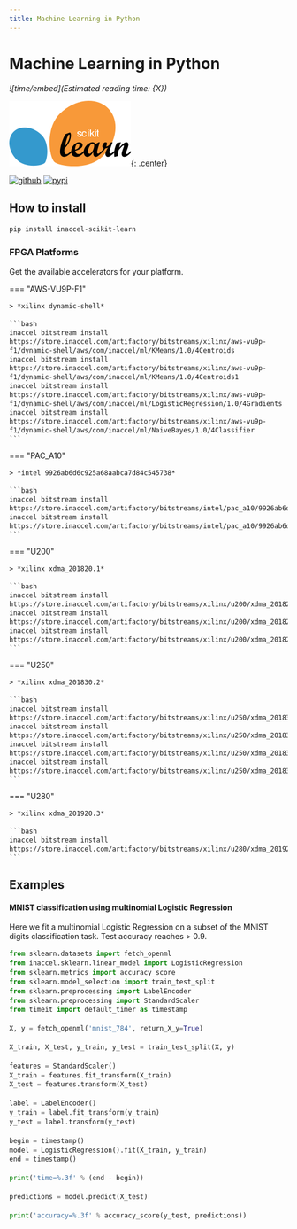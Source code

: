 ```yaml
---
title: Machine Learning in Python
---
```


# Machine Learning in Python

*![time/embed](Estimated reading time: {X})*

[![scikit-learn](img/scikit-learn.png){: .center}](https://scikit-learn.org)

[![github](https://img.shields.io/static/v1?logo=GitHub&color=181717&label=GitHub&message=Code&style=for-the-badge)](https://github.com/inaccel/scikit-learn)
[![pypi](https://img.shields.io/static/v1?logo=PyPI&color=3775a9&label=PyPI&message=Package&style=for-the-badge)](https://pypi.org/project/inaccel-scikit-learn)

## How to install

```bash
pip install inaccel-scikit-learn
```

### FPGA Platforms

Get the available accelerators for your platform.

=== "AWS-VU9P-F1"

	> *xilinx dynamic-shell*

	```bash
	inaccel bitstream install https://store.inaccel.com/artifactory/bitstreams/xilinx/aws-vu9p-f1/dynamic-shell/aws/com/inaccel/ml/KMeans/1.0/4Centroids
	inaccel bitstream install https://store.inaccel.com/artifactory/bitstreams/xilinx/aws-vu9p-f1/dynamic-shell/aws/com/inaccel/ml/KMeans/1.0/4Centroids1
	inaccel bitstream install https://store.inaccel.com/artifactory/bitstreams/xilinx/aws-vu9p-f1/dynamic-shell/aws/com/inaccel/ml/LogisticRegression/1.0/4Gradients
	inaccel bitstream install https://store.inaccel.com/artifactory/bitstreams/xilinx/aws-vu9p-f1/dynamic-shell/aws/com/inaccel/ml/NaiveBayes/1.0/4Classifier
	```

=== "PAC_A10"

	> *intel 9926ab6d6c925a68aabca7d84c545738*

	```bash
	inaccel bitstream install https://store.inaccel.com/artifactory/bitstreams/intel/pac_a10/9926ab6d6c925a68aabca7d84c545738/com/inaccel/ml/KMeans/1.0/1Centroids
	inaccel bitstream install https://store.inaccel.com/artifactory/bitstreams/intel/pac_a10/9926ab6d6c925a68aabca7d84c545738/com/inaccel/ml/LogisticRegression/1.0/1Gradients
	```

=== "U200"

	> *xilinx xdma_201820.1*

	```bash
	inaccel bitstream install https://store.inaccel.com/artifactory/bitstreams/xilinx/u200/xdma_201820.1/com/inaccel/ml/KMeans/1.0/4Centroids
	inaccel bitstream install https://store.inaccel.com/artifactory/bitstreams/xilinx/u200/xdma_201820.1/com/inaccel/ml/KMeans/1.0/4Centroids1
	inaccel bitstream install https://store.inaccel.com/artifactory/bitstreams/xilinx/u200/xdma_201820.1/com/inaccel/ml/LogisticRegression/1.0/4Gradients
	```

=== "U250"

	> *xilinx xdma_201830.2*

	```bash
	inaccel bitstream install https://store.inaccel.com/artifactory/bitstreams/xilinx/u250/xdma_201830.2/com/inaccel/ml/KMeans/1.0/4Centroids
	inaccel bitstream install https://store.inaccel.com/artifactory/bitstreams/xilinx/u250/xdma_201830.2/com/inaccel/ml/KMeans/1.0/4Centroids1
	inaccel bitstream install https://store.inaccel.com/artifactory/bitstreams/xilinx/u250/xdma_201830.2/com/inaccel/ml/LogisticRegression/1.0/4Gradients
	inaccel bitstream install https://store.inaccel.com/artifactory/bitstreams/xilinx/u250/xdma_201830.2/com/inaccel/ml/NaiveBayes/1.0/4Classifier
	```

=== "U280"

	> *xilinx xdma_201920.3*

	```bash
	inaccel bitstream install https://store.inaccel.com/artifactory/bitstreams/xilinx/u280/xdma_201920.3/com/inaccel/ml/NaiveBayes/1.0/4Classifier
	```

## Examples

#### MNIST classification using multinomial Logistic Regression

Here we fit a multinomial Logistic Regression on a subset of the MNIST digits
classification task. Test accuracy reaches > 0.9.

```python
from sklearn.datasets import fetch_openml
from inaccel.sklearn.linear_model import LogisticRegression
from sklearn.metrics import accuracy_score
from sklearn.model_selection import train_test_split
from sklearn.preprocessing import LabelEncoder
from sklearn.preprocessing import StandardScaler
from timeit import default_timer as timestamp

X, y = fetch_openml('mnist_784', return_X_y=True)

X_train, X_test, y_train, y_test = train_test_split(X, y)

features = StandardScaler()
X_train = features.fit_transform(X_train)
X_test = features.transform(X_test)

label = LabelEncoder()
y_train = label.fit_transform(y_train)
y_test = label.transform(y_test)

begin = timestamp()
model = LogisticRegression().fit(X_train, y_train)
end = timestamp()

print('time=%.3f' % (end - begin))

predictions = model.predict(X_test)

print('accuracy=%.3f' % accuracy_score(y_test, predictions))
```
